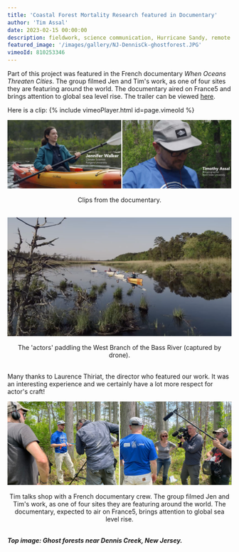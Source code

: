 ```yaml
---
title: 'Coastal Forest Mortality Research featured in Documentary'
author: 'Tim Assal'
date: 2023-02-15 00:00:00
description: fieldwork, science communication, Hurricane Sandy, remote sensing, forest mortality, tree rings, extreme events 
featured_image: '/images/gallery/NJ-DennisCk-ghostforest.JPG'
vimeoId: 810253346
---
```


Part of this project was featured in the French documentary *When Oceans Threaten Cities*. The group filmed Jen and Tim's work, as one of four sites they are featuring around the world. The documentary aired on France5 and brings attention to global sea level rise. The trailer can be viewed [here](https://www.c21media.net/screenings/terranoa/when-oceans-threaten-cities/19653/).

Here is a clip:
{% include vimeoPlayer.html id=page.vimeoId %}

<p align="center">
  <img alt="wgfd-crew" src="/images/blog/interview2.jpg">
</p> 
<center>Clips from the documentary.</center>
<br>

<p align="center">
  <img alt="wgfd-crew" src="/images/blog/NJDocumentary-ss1.png">
</p> 
<center>The 'actors' paddling the West Branch of the Bass River (captured by drone).</center>
<br>

Many thanks to Laurence Thiriat, the director who featured our work. It was an interesting experience and we certainly have a lot more respect for actor's craft!

<p align="center">
  <img alt="wgfd-crew" src="/images/gallery/NJ-Tim-interview.jpg">
</p> 
<center>Tim talks shop with a French documentary crew. The group filmed Jen and Tim's work, as one of four sites they are featuring around the world. The documentary, expected to air on France5, brings attention to global sea level rise.</center>
<br>


***Top image: Ghost forests near Dennis Creek, New Jersey.***
